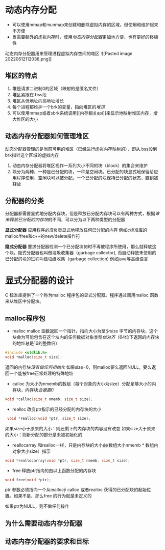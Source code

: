 # 动态内存分配
- 可以使用mmap和munmap来创建和删除虚拟内存的区域，但使用和维护起来不方便
- 当需要额外的虚拟内存时，使用*动态内存分配器*更加地方便，也有更好的移植性

动态内存分配器用来管理进程虚拟内存空间的堆区
![[Pasted image 20220612112038.png]]
## 堆区的特点
1. 堆是请求二进制0的区域（映射的是匿名文件）
2. 堆区紧跟在.bss段
3. 堆区从低地址向高地址增长
4. 每个进程都维护一个brk的变量，指向堆区的*堆顶*
5. 可以使用mmap或者sbrk系统调用[[内存相关api]]来显示地映射堆区内存，增大堆区的大小

## 动态内存分配器如何管理堆区
动态分配器管理的是当前可用的堆区（已经进行虚拟内存映射的），即从.bss段到brk指针这个区域的虚拟内存

1. 动态内存分配器将堆区视作一系列大小不同的块（block）的集合来维护
2. 块分为两种，一种是已分配的块，一种是空闲块。已分配的块显式地保留给应用程序使用，空闲块可以被分配。一个已分配的块保持已分配的状态，直到被释放

## 分配器的分类
分配器都需要显式地分配内存块，但是释放已分配内存块可以有两种方式，根据*谁来释放已分配的内存块*的不同，可以分为以下两种类型的分配器

**显式分配器**
应用程序必须负责显式地释放任何已分配的内存
例如c标准库的malloc/free和c++的new/delete操作符

**隐式分配器**
要求分配器检测一个已分配块何时不再被程序所使用，那么就释放这个块。隐式分配器也叫做垃圾收集器（garbage collector), 而自动释放未使用的已分配的块的过程叫做垃级收集（garbage collection)
例如java等高级语言


# 显式分配器的设计
C 标准库提供了一个称为malloc 程序包的显式分配器。程序通过调用malloc 函数来从堆区中分配块。
## malloc程序包
- malloc
malloc 函数返回一个指针，指向大小为至少size 字节的内存块，这个块会为可能包含在这个块内的任何数据对象类型*做对齐*（64位下返回的内存块的地址总是16的整数倍）
```c++
#include <stdlib.h>
void *malloc(size_t size);
```
返回的内存块*没有做任何初始化*
如果size=0，则malloc要么返回NULL，要么返回一个能被free正常处理的特殊地址

- calloc
为大小为nmemb的数组（每个对象的大小为size）分配足够大小的内存块，内存块*会被置0*
```c++
void *calloc(size_t nmemb, size_t size);
```

- realloc
改变ptr指示的已经分配的内存块的大小
```c++
 void *realloc(void *ptr, size_t size);
```
如果size小于原来的大小：则还剩下的内存块的内容没有改变
如果size大于原来的大小：则新分配的部分是未被初始化的

- reallocarray
和realloc一样，只是内存块的大小由(数组大小nmemb * 数组内对象大小size）指示
```c++
void *reallocarray(void *ptr, size_t nmemb, size_t size);
```

- free
释放ptr指向的由以上函数分配的内存块
```c++
void free(void *ptr);
```
ptr 参数必须指向一个从mallocÿ calloc 或者realloc 获得的已分配块的起始位置。如果不是，那么free 的行为就是未定义的

如果ptr为NULL，则不做任何操作

## 为什么需要动态内存分配器

## 动态内存分配器的要求和目标

